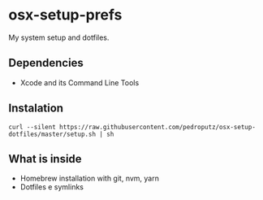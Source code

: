 osx-setup-prefs
===============

My system setup and dotfiles.

## Dependencies
* Xcode and its Command Line Tools

## Instalation
```
curl --silent https://raw.githubusercontent.com/pedroputz/osx-setup-dotfiles/master/setup.sh | sh
```

## What is inside
* Homebrew installation with git, nvm, yarn
* Dotfiles e symlinks
